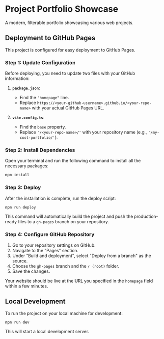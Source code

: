 # Project Portfolio Showcase

A modern, filterable portfolio showcasing various web projects.

## Deployment to GitHub Pages

This project is configured for easy deployment to GitHub Pages.

### Step 1: Update Configuration

Before deploying, you need to update two files with your GitHub information:

1.  **`package.json`**:
    -   Find the `"homepage"` line.
    -   Replace `https://<your-github-username>.github.io/<your-repo-name>` with your actual GitHub Pages URL.

2.  **`vite.config.ts`**:
    -   Find the `base` property.
    -   Replace `'/<your-repo-name>/'` with your repository name (e.g., `'/my-cool-portfolio/'`).

### Step 2: Install Dependencies

Open your terminal and run the following command to install all the necessary packages:

```bash
npm install
```

### Step 3: Deploy

After the installation is complete, run the deploy script:

```bash
npm run deploy
```

This command will automatically build the project and push the production-ready files to a `gh-pages` branch on your repository.

### Step 4: Configure GitHub Repository

1.  Go to your repository settings on GitHub.
2.  Navigate to the "Pages" section.
3.  Under "Build and deployment", select "Deploy from a branch" as the source.
4.  Choose the `gh-pages` branch and the `/ (root)` folder.
5.  Save the changes.

Your website should be live at the URL you specified in the `homepage` field within a few minutes.

## Local Development

To run the project on your local machine for development:

```bash
npm run dev
```

This will start a local development server.
